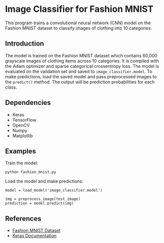 # Image Classifier for Fashion MNIST

This program trains a convolutional neural network (CNN) model on the Fashion MNIST dataset to classify images of clothing into 10 categories.

## Introduction

The model is trained on the Fashion MNIST dataset which contains 60,000 grayscale images of clothing items across 10 categories. 
It is compiled with the Adam optimizer and sparse categorical crossentropy loss. The model is evaluated on the validation set and saved to `image_classifier.model`.
To make predictions, load the saved model and pass preprocessed images to the `predict()` method. The output will be prediction probabilities for each class.

## Dependencies

- Keras 
- TensorFlow
- OpenCV
- Numpy
- Matplotlib

## Examples

Train the model:

```
python fashion_mnist.py
```

Load the model and make predictions:

```
model = load_model('image_classifier.model')

img = preprocess_image(test_image) 
prediction = model.predict(img)
```

## References

- [Fashion MNIST Dataset](https://github.com/zalandoresearch/fashion-mnist)
- [Keras Documentation](https://keras.io/)